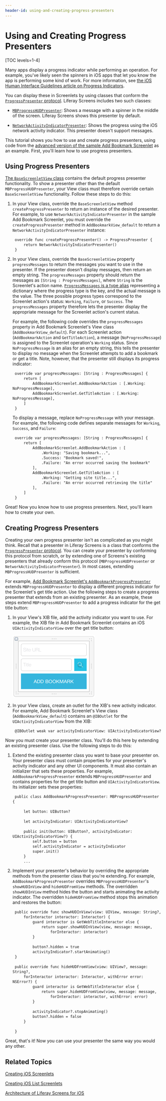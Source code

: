 ```yaml
---
header-id: using-and-creating-progress-presenters
---
```


# Using and Creating Progress Presenters

[TOC levels=1-4]

Many apps display a progress indicator while performing an operation. For 
example, you've likely seen the spinners in iOS apps that let you know the app 
is performing some kind of work. For more information, see 
[the iOS Human Interface Guidelines article on Progress Indicators](https://developer.apple.com/ios/human-interface-guidelines/ui-controls/progress-indicators/). 

You can display these in Screenlets by using classes that conform the 
[`ProgressPresenter` protocol](https://github.com/liferay/liferay-screens/blob/master/ios/Framework/Core/Base/ProgressPresenter.swift). 
Liferay Screens includes two such classes: 

- [`MBProgressHUDPresenter`](https://github.com/liferay/liferay-screens/blob/master/ios/Framework/Core/Base/MBProgressHUDPresenter.swift): 
  Shows a message with a spinner in the middle of the screen. Liferay Screens 
  shows this presenter by default. 

- [`NetworkActivityIndicatorPresenter`](https://github.com/liferay/liferay-screens/blob/master/ios/Framework/Core/Base/NetworkActivityIndicatorPresenter.swift): 
  Shows the progress using the iOS network activity indicator. This presenter 
  doesn't support messages. 

This tutorial shows you how to use and create progress presenters, using code 
from the 
[advanced version of the sample Add Bookmark Screenlet](https://github.com/liferay/liferay-screens/tree/master/ios/Samples/Bookmark/AddBookmarkScreenlet/Advanced) 
as an example. First, you'll learn how to use progress presenters. 

## Using Progress Presenters

[The `BaseScreenletView` class](https://github.com/liferay/liferay-screens/blob/master/ios/Framework/Core/Base/BaseScreenletView.swift) 
contains the default progress presenter functionality. To show a presenter other 
than the default `MBProgressHUDPresenter`, your View class must therefore 
override certain `BaseScreenletView` functionality. Follow these steps to do 
this: 

1. In your View class, override the `BaseScreenletView` method 
   `createProgressPresenter` to return an instance of the desired presenter. For 
   example, to use `NetworkActivityIndicatorPresenter` in the sample Add 
   Bookmark Screenlet, you must override the `createProgressPresenter` method in 
   `AddBookmarkView_default` to return a `NetworkActivityIndicatorPresenter` 
   instance:

        override func createProgressPresenter() -> ProgressPresenter {
            return NetworkActivityIndicatorPresenter()
        }

2. In your View class, override the `BaseScreenletView` property
   `progressMessages` to return the messages you want to use in the presenter. 
   If the presenter doesn't display messages, then return an empty string. The 
   `progressMessages` property should return the messages as 
   `[String : ProgressMessages]`, where `String` is the Screenlet's action name. 
   [`ProgressMessages` is a type alias](https://github.com/liferay/liferay-screens/blob/master/ios/Framework/Core/Base/ProgressPresenter.swift) 
   representing a dictionary where the progress type is the key, and the actual 
   message is the value. The three possible progress types correspond to the 
   Screenlet action's status: `Working`, `Failure`, or `Success`. The 
   `progressMessages` property therefore lets the presenter display the 
   appropriate message for the Screenlet action's current status. 

    For example, the following code overrides the `progressMessages` property in 
    Add Bookmark Screenlet's View class (`AddBookmarkView_default`). For each 
    Screenlet action (`AddBookmarkAction` and `GetTitleAction`), a message 
    (`NoProgressMessage`) is assigned to the Screenlet operation's `Working` 
    status. Since `NoProgressMessage` is an alias for an empty string, this 
    tells the presenter to display no message when the Screenlet attempts to add 
    a bookmark or get a title. Note, however, that the presenter still displays 
    its progress indicator: 

        override var progressMessages: [String : ProgressMessages] {
            return [
                AddBookmarkScreenlet.AddBookmarkAction : [.Working: NoProgressMessage],
                AddBookmarkScreenlet.GetTitleAction : [.Working: NoProgressMessage],
            ]
        }

    To display a message, replace `NoProgressMessage` with your message. For 
    example, the following code defines separate messages for `Working`, 
    `Success`, and `Failure`: 

        override var progressMessages: [String : ProgressMessages] {
            return [
                AddBookmarkScreenlet.AddBookmarkAction : [
                    .Working: "Saving bookmark...",
                    .Success: "Bookmark saved!",
                    .Failure: "An error occurred saving the bookmark"
                ],
                AddBookmarkScreenlet.GetTitleAction : [
                    .Working: "Getting site title...",
                    .Failure: "An error occurred retrieving the title"
                ],
            ]
        }

Great! Now you know how to use progress presenters. Next, you'll learn how to 
create your own. 

## Creating Progress Presenters

Creating your own progress presenter isn't as complicated as you might think. 
Recall that a presenter in Liferay Screens is a class that conforms the 
[`ProgressPresenter` protocol](https://github.com/liferay/liferay-screens/blob/master/ios/Framework/Core/Base/ProgressPresenter.swift). 
You can create your presenter by conforming this protocol from scratch, or by 
extending one of Screens's existing presenters that already conform this 
protocol (`MBProgressHUDPresenter` or `NetworkActivityIndicatorPresenter`). In 
most cases, extending `MBProgressHUDPresenter` is sufficient. 

For example, 
[Add Bookmark Screenlet's `AddBookmarkProgressPresenter`](https://github.com/liferay/liferay-screens/blob/master/ios/Samples/Bookmark/AddBookmarkScreenlet/Advanced/ProgressPresenter/AddBookmarkProgressPresenter.swift) 
extends `MBProgressHUDPresenter` to display a different progress indicator for 
the Screenlet's get title action. Use the following steps to create a progress 
presenter that extends from an existing presenter. As an example, these steps 
extend `MBProgressHUDPresenter` to add a progress indicator for the get title 
button: 

1. In your View's XIB file, add the activity indicator you want to use. For 
   example, the XIB file in Add Bookmark Screenlet contains an iOS 
   `UIActivityIndicatorView` over the get title button: 

    ![Figure 1: The updated Add Bookmark Screenlet's XIB file contains a new activity indicator over the get title button.](../../images/screens-ios-xcode-add-bookmark-advanced-progress.png)

2. In your View class, create an outlet for the XIB's new activity indicator. 
   For example, Add Bookmark Screenlet's View class (`AddBookmarkView_default`) 
   contains an `@IBOutlet` for the `UIActivityIndicatorView` from the XIB:

        @IBOutlet weak var activityIndicatorView: UIActivityIndicatorView?

Now you must create your presenter class. You'll do this here by extending an 
existing presenter class. Use the following steps to do this: 

1. Extend the existing presenter class you want to base your presenter on. Your 
   presenter class must contain properties for your presenter's activity 
   indicator and any other UI components. It must also contain an initializer 
   that sets these properties. For example, `AddBookmarkProgressPresenter` 
   extends `MBProgressHUDPresenter` and contains properties for the get title 
   button and `UIActivityIndicatorView`. Its initializer sets these properties: 

        public class AddBookmarkProgressPresenter: MBProgressHUDPresenter {

            let button: UIButton?

            let activityIndicator: UIActivityIndicatorView?

            public init(button: UIButton?, activityIndicator: UIActivityIndicatorView?) {
                self.button = button
                self.activityIndicator = activityIndicator
                super.init()
            }
            ...

2. Implement your presenter's behavior by overriding the appropriate methods 
   from the presenter class that you're extending. For example, 
   `AddBookmarkProgressPresenter` overrides `MBProgressHUDPresenter`'s 
   `showHUDInView` and `hideHUDFromView` methods. The overridden `showHUDInView` 
   method hides the button and starts animating the activity indicator. The 
   overridden `hideHUDFromView` method stops this animation and restores the 
   button:

        public override func showHUDInView(view: UIView, message: String?, 
            forInteractor interactor: Interactor) {
                guard interactor is GetWebTitleInteractor else {
                    return super.showHUDInView(view, message: message, 
                        forInteractor: interactor)
                }

                button?.hidden = true
                activityIndicator?.startAnimating()
        }

        public override func hideHUDFromView(view: UIView?, message: String?, 
            forInteractor interactor: Interactor, withError error: NSError?) {
                guard interactor is GetWebTitleInteractor else {
                    return super.hideHUDFromView(view, message: message, 
                        forInteractor: interactor, withError: error)
                }

                activityIndicator?.stopAnimating()
                button?.hidden = false
            }

        }

Great, that's it! Now you can use your presenter the same way you would any 
other. 

## Related Topics

[Creating iOS Screenlets](/docs/6-2/tutorials/-/knowledge_base/t/creating-ios-screenlets)

[Creating iOS List Screenlets](/docs/6-2/tutorials/-/knowledge_base/t/creating-ios-list-screenlets)

[Architecture of Liferay Screens for iOS](/docs/6-2/tutorials/-/knowledge_base/t/architecture-of-liferay-screens-for-ios)
